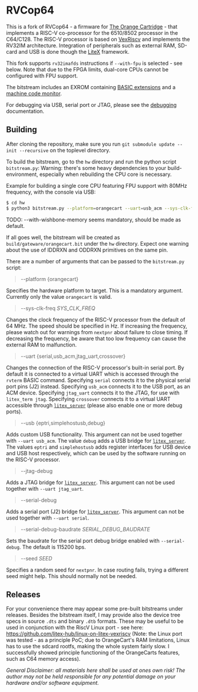 RVCop64
=======

This is a fork of RVCop64 - a firmware for [The Orange Cartridge][1] - 
that implements a
RISC-V co-processor for the 6510/8502 processor in the C64/C128.  The
RISC-V processor is based on [VexRiscv][2] and implements the RV32IM
architecture. Integration of peripherals such as external RAM, SD-card
and USB is done though the [LiteX][3] framework.

This fork supports `rv32imafds` instructions if `--with-fpu` is selected - see below.
Note that due to the FPGA limits, dual-core CPUs cannot be configured with FPU support.

The bitstream includes an EXROM containing [BASIC extensions](doc/basic.md)
and a [machine code monitor](doc/rvmon.md).

For debugging via USB, serial port or JTAG, please see the
[debugging](doc/debugging.md) documentation.


Building
--------

After cloning the repository, make sure you run `git submodule update --init --recursive` on the toplevel directory.

To build the bitstream, go to the `hw` directory and run the python script
`bitstream.py`:
Warning: there's some heavy dependencies to your build-environment, especially when rebuilding the CPU core is necessary.

Example for building a single core CPU featuring FPU support with 80MHz frequency, with the console via USB:
```sh
$ cd hw
$ python3 bitstream.py --platform=orangecart --uart=usb_acm --sys-clk-freq=80e6 --cpu-count=1 --with-fpu --with-wishbone-memory
```
TODO: --with-wishbone-memory seems mandatory, should be made as default.

If all goes well, the bitstream will be created as
`build/gateware/orangecart.bit` under the `hw` directory.
Expect one warning about the use of IDDRXN and ODDRXN primitives on the
same pin.

There are a number of arguments that can be passed to the `bitstream.py`
script:

> --platform {orangecart}

Specifies the hardware platform to target.  This is a mandatory argument.
Currently only the value `orangecart` is valid.

> --sys-clk-freq _SYS_CLK_FREQ_

Changes the clock frequency of the RISC-V processor from the default of
64 MHz.  The speed should be specified in Hz.  If increasing the frequency,
please watch out for warnings from `nextpnr` about failure to close timing.
If decreasing the frequency, be aware that too low frequency can cause
the external RAM to malfunction.

> --uart {serial,usb_acm,jtag_uart,crossover}

Changes the connection of the RISC-V processor's built-in serial port.
By default it is connected to a virtual UART which is accessed through
the `rvterm` BASIC command.  Specifying `serial` connects it to the
physical serial port pins (J2) instead.  Specifying `usb_acm` connects
it to the USB port, as an ACM device.  Specifying `jtag_uart` connects
it to the JTAG, for use with `litex_term jtag`.  Specifying `crossover`
connects it to a virtual UART accessible through [`litex_server`][4]
(please also enable one or more debug ports).

> --usb {eptri,simplehostusb,debug}

Adds custom USB functionality.  This argument can not be used together
with `--uart usb_acm`.  The value `debug` adds a USB bridge for
[`litex_server`][4].  The values `eptri` and `simplehostusb` adds register
interfaces for USB device and USB host respectively, which can be used by
the software running on the RISC-V processor.

> --jtag-debug

Adds a JTAG bridge for [`litex_server`][4].  This argument can not be used
together with `--uart jtag_uart`.

> --serial-debug

Adds a serial port (J2) bridge for [`litex_server`][4].  This argument
can not be used together with `--uart serial`.

> --serial-debug-baudrate _SERIAL_DEBUG_BAUDRATE_

Sets the baudrate for the serial port debug bridge enabled with
`--serial-debug`.  The default is 115200 bps.

> --seed _SEED_

Specifies a random seed for `nextpnr`.  In case routing fails, trying a
different seed might help.  This should normally not be needed.

Releases
--------

For your convenience there may appear some pre-built bitstreams under releases. Besides the bitstream itself, I may provide also the device tree specs in source `.dts` and binary `.dtb` formats. These may be useful to be used in conjunction with the RiscV Linux port - see here: https://github.com/litex-hub/linux-on-litex-vexriscv
(Note: the Linux port was tested - as a principle PoC; due to OrangeCart's RAM limitations, Linux has to use the sdcard rootfs, making the whole system fairly slow. I successfully showed principle functioning of the OrangeCarts features, such as C64 memory access).

*General Disclaimer: all materials here shall be used at ones own risk! The author may not be held responsible for any potential damage on your hardware and/or software equipment.*

[1]: https://github.com/zeldin/OrangeCart.git
[2]: https://github.com/SpinalHDL/VexRiscv
[3]: https://github.com/enjoy-digital/litex
[4]: https://github.com/enjoy-digital/litex/wiki/Use-Host-Bridge-to-control-debug-a-SoC
